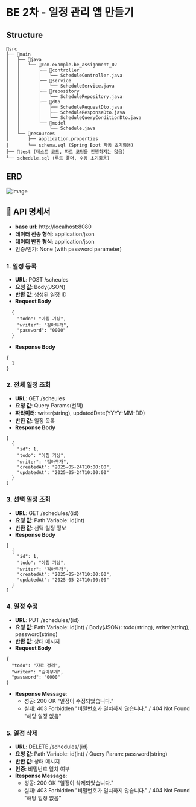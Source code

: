 # BE 2차 - 일정 관리 앱 만들기

## Structure
```
📂src
├── 📂main
│   ├── 📂java
│   │   └── 📂com.example.be_assignment_02
│   │       ├── 📂controller
│   │       │   └── ScheduleController.java
│   │       ├── 📂service
│   │       │   └── ScheduleService.java
│   │       ├── 📂repository
│   │       │   └── ScheduleRepository.java
│   │       ├── 📂dto
│   │       │   ├── ScheduleRequestDto.java
│   │       │   ├── ScheduleResponseDto.java
│   │       │   └── ScheduleQueryConditionDto.java
│   │       └── 📂model
│   │           └── Schedule.java
│   └── 📂resources
│       ├── application.properties
│       └── schema.sql (Spring Boot 자동 초기화용)
├── 📂test (테스트 코드, 따로 코딩을 진행하지는 않음)
└── schedule.sql (루트 폴더, 수동 초기화용)
```

## ERD
![image](https://github.com/user-attachments/assets/78e4a671-8170-45c7-9dd4-ae9a9c5625e2)

## 📖 API 명세서
- **base url**: http://localhost:8080
- **데이터 전송 형식**: application/json
- **데이터 반환 형식**: application/json
- 인증/인가: None (with password parameter)

### 1. 일정 등록
- **URL**: POST /scheules
- **요청 값**: Body(JSON)
- **반환 값**: 생성된 일정 ID
- **Request Body**
```
  {
    "todo": "아침 기상",
    "writer": "김아무개",
    "password": "0000"
  }
```
- **Response Body**
```
{
  1
}
```

### 2. 전체 일정 조회
- **URL**: GET /scheules
- **요청 값**: Query Params(선택)
- **파라미터**: writer(string), updatedDate(YYYY-MM-DD)
- **반환 값**: 일정 목록
- **Response Body**
```
[
  {
    "id": 1,
    "todo": "아침 기상",
    "writer": "김아무개",
    "createdAt": "2025-05-24T10:00:00",
    "updatedAt": "2025-05-24T10:00:00"
  }
]
```

### 3. 선택 일정 조회
- **URL**: GET /schedules/{id}
- **요청 값**: Path Variable: id(int)
- **반환 값**: 선택 일정 정보
- **Response Body**
```
[
  {
    "id": 1,
    "todo": "아침 기상",
    "writer": "김아무개",
    "createdAt": "2025-05-24T10:00:00",
    "updatedAt": "2025-05-24T10:00:00"
  }
]
```

### 4. 일정 수정
- **URL**: PUT /schedules/{id}
- **요청 값**: Path Variable: id(int) / 
Body(JSON): todo(string), writer(string), password(string)
- **반환 값**: 상태 메시지
- **Request Body**
```
{
  "todo": "자료 정리",
  "writer": "김아무개",
  "password": "0000"
}
```
- **Response Message**:
  - 성공: 200 OK "일정이 수정되었습니다."
  - 실패: 403 Forbidden "비밀번호가 일치하지 않습니다." / 404 Not Found "해당 일정 없음"

### 5. 일정 삭제
- **URL**: DELETE /schedules/{id}
- **요청 값**: Path Variable: id(int) / 
Query Param: password(string)
- **반환 값**: 상태 메시지
- **인증**: 비밀번호 일치 여부
- **Response Message**:
  - 성공: 200 OK "일정이 삭제되었습니다."
  - 실패: 403 Forbidden "비밀번호가 일치하지 않습니다." / 404 Not Found "해당 일정 없음"


